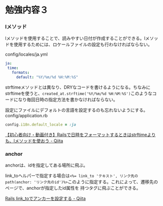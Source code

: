 # 勉強内容３

### lメソッド
 
lメソッドを使用することで、読みやすい日付が作成することができる。lメソッドを使用するためには、ロケールファイルの設定も行わなければならない。

config/locales/ja.yml
 ```yml
 ja:
  time:
    formats:
      default: "%Y/%m/%d %H:%M:%S"
 ```
strftimeメソッドとは異なり、DRYなコードを書けるようになる。ちなみにstrftimeを使うと、```created_at.strftime('%Y/%m/%d %H:%M:%S')```このようなコードになり毎回日時の指定方法を書かなければならない。  

設定にファイルにデフォルトの言語を設定するのも忘れないようにする。  
config/application.rb
```rb
config.i18n.default_locale = :ja
```

[【初心者向け・動画付き】Railsで日時をフォーマットするときはstrftimeよりも、lメソッドを使おう \- Qiita](https://qiita.com/jnchito/items/831654253fb8a958ec25)

### anchor

anchorは、idを指定してある場所に飛ぶ。

link_toヘルパーで指定する場合は```<%= link_to 'テキスト', リンク先のpath(anchor: 'リンク先のid')%>```このように指定する。これによって、遷移先のページで、anchorが指定したid属性を
持つタグに飛ぶことができる。

[Rails link\_toでアンカーを設定する \- Qiita](https://qiita.com/tatsuya1156/items/595fe0df912c6c89f991)
